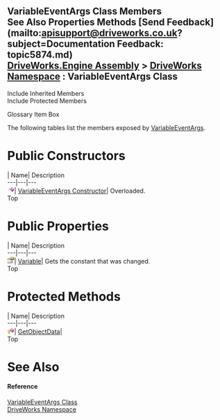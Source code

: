 VariableEventArgs Class Members   
See Also Properties Methods [Send Feedback](mailto:apisupport@driveworks.co.uk?subject=Documentation Feedback: topic5874.md)  
[DriveWorks.Engine Assembly](topic2156.md) > [DriveWorks Namespace](topic2159.md) : VariableEventArgs Class  
---  
  
Include Inherited Members    
Include Protected Members  


Glossary Item Box

The following tables list the members exposed by [VariableEventArgs](topic5874.md).

# Public Constructors

| Name| Description  
---|---|---  
![Public Constructor](dotnetimages/publicConstructor.gif)| [VariableEventArgs Constructor](topic5880.md)| Overloaded.   
Top

# Public Properties

| Name| Description  
---|---|---  
![Public Property](dotnetimages/publicProperty.gif)| [Variable](topic5884.md)| Gets the constant that was changed.   
Top

# Protected Methods

| Name| Description  
---|---|---  
![Protected Method](dotnetimages/protectedMethod.gif)| [GetObjectData](topic5883.md)|   
Top

# See Also

#### Reference

[VariableEventArgs Class](topic5874.md)   
[DriveWorks Namespace](topic2159.md)


